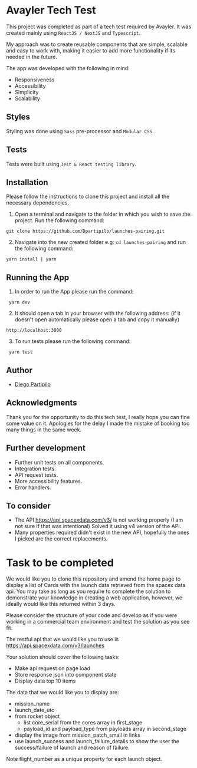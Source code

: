 # Avayler Tech Test

This project was completed as part of a tech test required by Avayler. It was created mainly using `ReactJS / NextJS` and `Typescript`.

My approach was to create reusable components that are simple, scalable and easy to work with, making it easier to add more functionality if its needed in the future.

The app was developed with the following in mind:

- Responsiveness
- Accessibility
- Simplicity
- Scalability

## Styles

Styling was done using `Sass` pre-processor and `Modular CSS`.

## Tests

Tests were built using `Jest & React testing library`.

## Installation

Please follow the instructions to clone this project and install all the necessary dependencies.

1. Open a terminal and navigate to the folder in which you wish to save the project. Run the following command:

```
git clone https://github.com/Dpartipilo/launches-pairing.git
```

2. Navigate into the new created folder e.g: `cd launches-pairing` and run the following command:

```
yarn install | yarn
```

## Running the App

1. In order to run the App please run the command:

```
 yarn dev
```

2. It should open a tab in your browser with the following address:
   (if it doesn't open automatically please open a tab and copy it manually)

```
http://localhost:3000
```

3. To run tests please run the following command:

```
 yarn test
```

## Author

- [Diego Partipilo](https://github.com/Dpartipilo)

## Acknowledgments

Thank you for the opportunity to do this tech test, I really hope you can fine some value on it. Apologies for the delay I made the mistake of booking too many things in the same week.

## Further development

- Further unit tests on all components.
- Integration tests.
- API request tests.
- More accessibility features.
- Error handlers.

## To consider

- The API https://api.spacexdata.com/v3/ is not working properly (I am not sure if that was intentional) Solved it using v4 version of the API.
- Many properties required didn't exist in the new API, hopefully the ones I picked are the correct replacements.

# Task to be completed

We would like you to clone this repository and amend the home page to display a list of Cards with the launch data retrieved from the spacex data api. You may take as long as you require to complete the solution to demonstrate your knowledge in creating a web application, however, we ideally would like this returned within 3 days.

Please consider the structure of your code and develop as if you were working in a commercial team environment and test the solution as you see fit.

The restful api that we would like you to use is https://api.spacexdata.com/v3/launches

Your solution should cover the following tasks:

- Make api request on page load
- Store response json into component state
- Display data top 10 items

The data that we would like you to display are:

- mission_name
- launch_date_utc
- from rocket object
  - list core_serial from the cores array in first_stage
  - payload_id and payload_type from payloads array in second_stage
- display the image from mission_patch_small in links
- use launch_success and launch_failure_details to show the user the success/failure of launch and reason of failure.

Note
flight_number as a unique property for each launch object.
